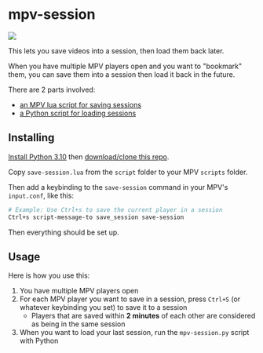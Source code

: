 # mpv-session

![](doc/demo.gif)

This lets you save videos into a session, then load them back later.

When you have multiple MPV players open and you want to "bookmark" them, you can save them into a session then load it back in the future.

There are 2 parts involved:

- [an MPV lua script for saving sessions](./script/save-session.lua)
- [a Python script for loading sessions](./mpv-session.py)

## Installing

[Install Python 3.10](https://www.python.org/) then [download/clone this repo](https://github.com/jamesWalker55/mpv-session/archive/refs/heads/main.zip).

Copy `save-session.lua` from the `script` folder to your MPV `scripts` folder.

Then add a keybinding to the `save-session` command in your MPV's `input.conf`, like this:

```bash
# Example: Use Ctrl+s to save the current player in a session
Ctrl+s script-message-to save_session save-session
```

Then everything should be set up.

## Usage

Here is how you use this:

1. You have multiple MPV players open
2. For each MPV player you want to save in a session, press `Ctrl+S` (or whatever keybinding you set) to save it to a session
   - Players that are saved within **2 minutes** of each other are considered as being in the same session
3. When you want to load your last session, run the `mpv-session.py` script with Python
